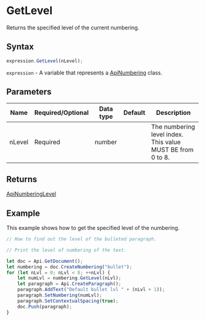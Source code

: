 # GetLevel

Returns the specified level of the current numbering.

## Syntax

```javascript
expression.GetLevel(nLevel);
```

`expression` - A variable that represents a [ApiNumbering](../ApiNumbering.md) class.

## Parameters

| **Name** | **Required/Optional** | **Data type** | **Default** | **Description** |
| ------------- | ------------- | ------------- | ------------- | ------------- |
| nLevel | Required | number |  | The numbering level index. This value MUST BE from 0 to 8. |

## Returns

[ApiNumberingLevel](../../ApiNumberingLevel/ApiNumberingLevel.md)

## Example

This example shows how to get the specified level of the numbering.

```javascript editor-docx
// How to find out the level of the bulleted paragraph.

// Print the level of numbering of the text.

let doc = Api.GetDocument();
let numbering = doc.CreateNumbering("bullet");
for (let nLvl = 0; nLvl < 8; ++nLvl) {
	let numLvl = numbering.GetLevel(nLvl);
	let paragraph = Api.CreateParagraph();
	paragraph.AddText("Default bullet lvl " + (nLvl + 1));
	paragraph.SetNumbering(numLvl);
	paragraph.SetContextualSpacing(true);
	doc.Push(paragraph);
}
```
